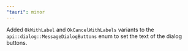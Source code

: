 ```yaml
---
"tauri": minor
---
```


Added `OkWithLabel` and `OkCancelWithLabels` variants to the `api::dialog::MessageDialogButtons` enum to set the text of the dialog buttons.
